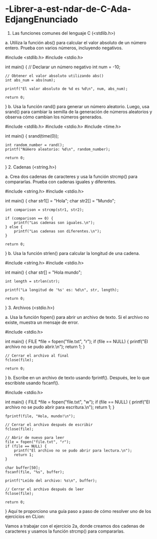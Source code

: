 # -Librer-a-est-ndar-de-C-Ada-EdjangEnunciado

1. Las funciones comunes del lenguaje C (<stdlib.h>)

a. Utiliza la función abs() para calcular el valor absoluto de un número entero. Prueba con varios números, incluyendo negativos.

#include <stdlib.h>
#include <stdio.h>

int main() {
    // Declarar un número negativo
    int num = -10;

    // Obtener el valor absoluto utilizando abs()
    int abs_num = abs(num);

    printf("El valor absoluto de %d es %d\n", num, abs_num);

    return 0;
}
b. Usa la función rand() para generar un número aleatorio. Luego, usa srand() para cambiar la semilla de la generación de números aleatorios y observa cómo cambian los números generados.


#include <stdlib.h>
#include <stdio.h>
#include <time.h>

int main() {
    srand(time(0));

    int random_number = rand();
    printf("Número aleatorio: %d\n", random_number);

    return 0;
}
2. Cadenas (<string.h>)

a. Crea dos cadenas de caracteres y usa la función strcmp() para compararlas. Prueba con cadenas iguales y diferentes.

#include <string.h>
#include <stdio.h>

int main() {
    char str1[] = "Hola";
    char str2[] = "Mundo";

    int comparison = strcmp(str1, str2);

    if (comparison == 0) {
        printf("Las cadenas son iguales.\n");
    } else {
        printf("Las cadenas son diferentes.\n");
    }

    return 0;
}
b. Usa la función strlen() para calcular la longitud de una cadena.

#include <string.h>
#include <stdio.h>

int main() {
    char str[] = "Hola mundo";

    int length = strlen(str);

    printf("La longitud de '%s' es: %d\n", str, length);

    return 0;
}
3. Archivos (<stdio.h>)

a. Usa la función fopen() para abrir un archivo de texto. Si el archivo no existe, muestra un mensaje de error.


#include <stdio.h>

int main() {
    FILE *file = fopen("file.txt", "r");
    if (file == NULL) {
        printf("El archivo no se pudo abrir.\n");
        return 1;
    }

    // Cerrar el archivo al final
    fclose(file);

    return 0;
}
b. Escribe en un archivo de texto usando fprintf(). Después, lee lo que escribiste usando fscanf().


#include <stdio.h>

int main() {
    FILE *file = fopen("file.txt", "w");
    if (file == NULL) {
        printf("El archivo no se pudo abrir para escritura.\n");
        return 1;
    }

    fprintf(file, "Hola, mundo!\n");

    // Cerrar el archivo después de escribir
    fclose(file);

    // Abrir de nuevo para leer
    file = fopen("file.txt", "r");
    if (file == NULL) {
        printf("El archivo no se pudo abrir para lectura.\n");
        return 1;
    }

    char buffer[50];
    fscanf(file, "%s", buffer);

    printf("Leído del archivo: %s\n", buffer);

    // Cerrar el archivo después de leer
    fclose(file);

    return 0;
}
Aquí te proporciono una guía paso a paso de cómo resolver uno de los ejercicios en CLion:

Vamos a trabajar con el ejercicio 2a, donde creamos dos cadenas de caracteres y usamos la función strcmp() para compararlas.
